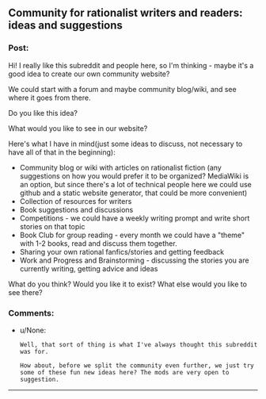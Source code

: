 ## Community for rationalist writers and readers: ideas and suggestions

### Post:

Hi! I really like this subreddit and people here, so I'm thinking - maybe it's a good idea to create our own community website?

We could start with a forum and maybe community blog/wiki, and see where it goes from there.

Do you like this idea?

What would you like to see in our website?

Here's what I have in mind(just some ideas to discuss, not necessary to have all of that in the beginning):

- Community blog or wiki with articles on rationalist fiction
(any suggestions on how you would prefer it to be organized? MediaWiki is an option, but since there's a lot of technical people here we could use github and a static website generator, that could be more convenient)
- Collection of resources for writers
- Book suggestions and discussions
- Competitions - we could have a weekly writing prompt and write short stories on that topic
- Book Club for group reading - every month we could have a "theme" with 1-2 books,  read and discuss them together.
- Sharing your own rational fanfics/stories and getting feedback
- Work and Progress and Brainstorming - discussing the stories you are currently writing, getting advice and ideas

What do you think? Would you like it to exist? What else would you like to see there?

### Comments:

- u/None:
  ```
  Well, that sort of thing is what I've always thought this subreddit was for.

  How about, before we split the community even further, we just try some of these fun new ideas here? The mods are very open to suggestion.
  ```

---

